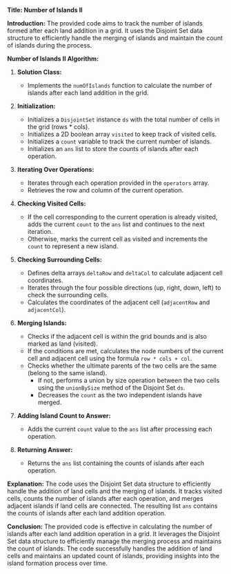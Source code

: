 **Title: Number of Islands II**

**Introduction:**
The provided code aims to track the number of islands formed after each land addition in a grid. It uses the Disjoint Set data structure to efficiently handle the merging of islands and maintain the count of islands during the process.

**Number of Islands II Algorithm:**

1. **Solution Class:**
   - Implements the `numOfIslands` function to calculate the number of islands after each land addition in the grid.
   
2. **Initialization:**
   - Initializes a `DisjointSet` instance `ds` with the total number of cells in the grid (rows * cols).
   - Initializes a 2D boolean array `visited` to keep track of visited cells.
   - Initializes a `count` variable to track the current number of islands.
   - Initializes an `ans` list to store the counts of islands after each operation.

3. **Iterating Over Operations:**
   - Iterates through each operation provided in the `operators` array.
   - Retrieves the row and column of the current operation.
   
4. **Checking Visited Cells:**
   - If the cell corresponding to the current operation is already visited, adds the current `count` to the `ans` list and continues to the next iteration.
   - Otherwise, marks the current cell as visited and increments the `count` to represent a new island.

5. **Checking Surrounding Cells:**
   - Defines delta arrays `deltaRow` and `deltaCol` to calculate adjacent cell coordinates.
   - Iterates through the four possible directions (up, right, down, left) to check the surrounding cells.
   - Calculates the coordinates of the adjacent cell (`adjacentRow` and `adjacentCol`).
   
6. **Merging Islands:**
   - Checks if the adjacent cell is within the grid bounds and is also marked as land (visited).
   - If the conditions are met, calculates the node numbers of the current cell and adjacent cell using the formula `row * cols + col`.
   - Checks whether the ultimate parents of the two cells are the same (belong to the same island).
     - If not, performs a union by size operation between the two cells using the `unionBySize` method of the Disjoint Set `ds`.
     - Decreases the `count` as the two independent islands have merged.

7. **Adding Island Count to Answer:**
   - Adds the current `count` value to the `ans` list after processing each operation.

8. **Returning Answer:**
   - Returns the `ans` list containing the counts of islands after each operation.

**Explanation:**
The code uses the Disjoint Set data structure to efficiently handle the addition of land cells and the merging of islands. It tracks visited cells, counts the number of islands after each operation, and merges adjacent islands if land cells are connected. The resulting list `ans` contains the counts of islands after each land addition operation.

**Conclusion:**
The provided code is effective in calculating the number of islands after each land addition operation in a grid. It leverages the Disjoint Set data structure to efficiently manage the merging process and maintains the count of islands. The code successfully handles the addition of land cells and maintains an updated count of islands, providing insights into the island formation process over time.